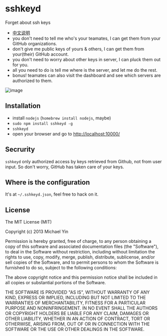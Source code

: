 sshkeyd
=======

Forget about ssh keys

* [中文说明](README_zh.md)
* you don't need to tell me who's your teamates, I can get them from your GitHub organizations.
* don't give me public keys of yours & others, I can get them from your(their) GitHub account.
* you don't need to worry about other keys in server, I can pluck them out for you.
* all you need to do is tell me where is the server, and let me do the rest.
* bonus! teamates can also visit the dashboard and see which servers are authorized to them.

![image](https://f.cloud.github.com/assets/1559832/1616153/f1bba3dc-5605-11e3-8485-e5b7942bd7d0.png)

## Installation

* install `nodejs` (`homebrew install nodejs`, maybe)
* `sudo npm install sshkeyd -g`
* `sshkeyd`
* open your browser and go to [http://localhost:10000/](http://localhost:10000/)

## Secrurity

`sshkeyd` only authorized access by keys retrieved from Github, not from user input. So don't worry, GitHub has taken care of your keys.

## Where is the configuration

It's at `~/.sshkeyd.json`, feel free to hack on it.

## License

The MIT License (MIT)

Copyright (c) 2013 Michael Yin

Permission is hereby granted, free of charge, to any person obtaining a copy of
this software and associated documentation files (the "Software"), to deal in
the Software without restriction, including without limitation the rights to
use, copy, modify, merge, publish, distribute, sublicense, and/or sell copies of
the Software, and to permit persons to whom the Software is furnished to do so,
subject to the following conditions:

The above copyright notice and this permission notice shall be included in all
copies or substantial portions of the Software.

THE SOFTWARE IS PROVIDED "AS IS", WITHOUT WARRANTY OF ANY KIND, EXPRESS OR
IMPLIED, INCLUDING BUT NOT LIMITED TO THE WARRANTIES OF MERCHANTABILITY, FITNESS
FOR A PARTICULAR PURPOSE AND NONINFRINGEMENT. IN NO EVENT SHALL THE AUTHORS OR
COPYRIGHT HOLDERS BE LIABLE FOR ANY CLAIM, DAMAGES OR OTHER LIABILITY, WHETHER
IN AN ACTION OF CONTRACT, TORT OR OTHERWISE, ARISING FROM, OUT OF OR IN
CONNECTION WITH THE SOFTWARE OR THE USE OR OTHER DEALINGS IN THE SOFTWARE.


